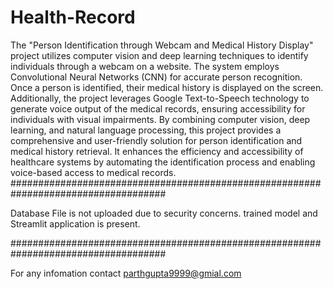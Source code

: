 # Health-Record
The "Person Identification through Webcam and Medical History Display" project utilizes computer vision and deep learning techniques to identify individuals through a webcam on a website. 
The system employs Convolutional Neural Networks (CNN) for accurate person recognition. Once a person is identified, their medical history is displayed on the screen.
Additionally, the project leverages Google Text-to-Speech technology to generate voice output of the medical records, ensuring accessibility for individuals with visual impairments.
By combining computer vision, deep learning, and natural language processing, this project provides a comprehensive and user-friendly solution for person identification and medical history retrieval. It enhances the efficiency and accessibility of healthcare systems by automating the identification process and enabling voice-based access to medical records.
####################################################################################

Database File is not uploaded due to security concerns.
trained model and Streamlit application is present.

####################################################################################

For any infomation contact parthgupta9999@gmial.com

